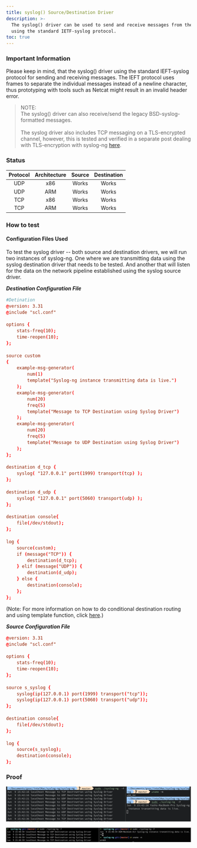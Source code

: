 ```yaml
---
title: syslog() Source/Destination Driver
description: >-
  The syslog() driver can be used to send and receive messages from the network
  using the standard IETF-syslog protocol.
toc: true
---
```


### Important Information

Please keep in mind, that the syslog() driver using the standard IEFT-syslog protocol for sending and receiving messages. The IEFT protocol uses frames to separate the individual messages instead of a newline character, thus prototyping with tools such as Netcat might result in an invalid header error.&#x20;

> NOTE: \
> The syslog() driver can also receive/send the legacy BSD-syslog-formatted messages.\
> \
> The syslog driver also includes TCP messaging on a TLS-encrypted channel, however, this is tested and verified in a separate post dealing with TLS-encryption with syslog-ng [here](tls-encryption/).

### Status

| Protocol | Architecture | Source | Destination |
| :------: | :----------: | :----: | :---------: |
|    UDP   |      x86     |  Works |    Works    |
|    UDP   |      ARM     |  Works |    Works    |
|    TCP   |      x86     |  Works |    Works    |
|    TCP   |      ARM     |  Works |    Works    |

### How to test

#### Configuration Files Used

To test the syslog driver -- both source and destination drivers, we will run two instances of syslog-ng. One where we are transmitting data using the syslog destination driver that needs to be tested. And another that will listen for the data on the network pipeline established using the syslog source driver.

_**Destination Configuration File**_

```conf
#Detination 
@version: 3.31
@include "scl.conf"

options {
    stats-freq(10);
    time-reopen(10);
};

source custom
{
    example-msg-generator(
        num(1)
        template("Syslog-ng instance transmitting data is live.")
    );
    example-msg-generator(
        num(20)
        freq(5)
        template("Message to TCP Destination using Syslog Driver")
    );
    example-msg-generator(
        num(20)
        freq(5)
        template("Message to UDP Destination using Syslog Driver")
    );
};

destination d_tcp { 
    syslog( "127.0.0.1" port(1999) transport(tcp) );
};

destination d_udp {
    syslog( "127.0.0.1" port(5060) transport(udp) );
};

destination console{
    file(/dev/stdout);
};

log {
    source(custom);
    if (message("TCP")) {  
        destination(d_tcp);
    } elif (message("UDP")) {
        destination(d_udp);
    } else {
        destination(console);
    };
};
```

(Note: For more information on how to do conditional destination routing and using template function, click [here](https://www.syslog-ng.com/technical-documents/doc/syslog-ng-open-source-edition/3.26/administration-guide/55#TOPIC-1431112).)

_**Source Configuration File**_

```conf
@version: 3.31
@include "scl.conf"

options {
    stats-freq(10);
    time-reopen(10);
};

source s_syslog {
    syslog(ip(127.0.0.1) port(1999) transport("tcp"));
    syslog(ip(127.0.0.1) port(5060) transport("udp"));
};

destination console{
    file(/dev/stdout);
};

log {
    source(s_syslog);
    destination(console);
};
```

### **Proof**&#x20;

![Syslog driver tested on macOS (x86)](</assets/images/Screenshot 2021-06-09 at 3.43.27 PM.png>)

![Syslog driver tested on macOS (ARM)](</assets/images/Screenshot 2021-06-09 at 3.49.45 PM.png>)
